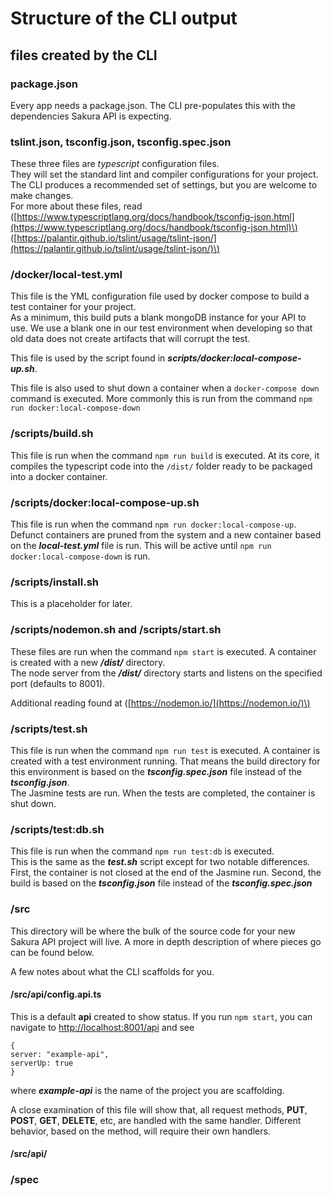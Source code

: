 # Structure of the CLI output

## files created by the CLI

### package.json

Every app needs a package.json. The CLI pre-populates this with the dependencies Sakura API is expecting.

### tslint.json, tsconfig.json, tsconfig.spec.json

These three files are _typescript_ configuration files.  
They will set the standard lint and compiler configurations for your project.  
The CLI produces a recommended set of settings, but you are welcome to make changes.  
For more about these files, read \([https://www.typescriptlang.org/docs/handbook/tsconfig-json.html](https://www.typescriptlang.org/docs/handbook/tsconfig-json.html)\) \([https://palantir.github.io/tslint/usage/tslint-json/](https://palantir.github.io/tslint/usage/tslint-json/)\)

### /docker/local-test.yml

This file is the YML configuration file used by docker compose to build a test container for your project.  
As a minimum, this build puts a blank mongoDB instance for your API to use. We use a blank one in our test environment when developing so that old data does not create artifacts that will corrupt the test.

This file is used by the script found in _**scripts/docker:local-compose-up.sh**_.

This file is also used to shut down a container when a `docker-compose down` command is executed. More commonly this is run from the command `npm run docker:local-compose-down`

### /scripts/build.sh

This file is run when the command `npm run build` is executed. At its core, it compiles the typescript code into the `/dist/` folder ready to be packaged into a docker container.

### /scripts/docker:local-compose-up.sh

This file is run when the command `npm run docker:local-compose-up`. Defunct containers are pruned from the system and a new container based on the _**local-test.yml**_ file is run. This will be active until `npm run docker:local-compose-down` is run.

### /scripts/install.sh

This is a placeholder for later.

### /scripts/nodemon.sh and /scripts/start.sh

These files are run when the command `npm start` is executed. A container is created with a new _**/dist/**_ directory.  
The node server from the _**/dist/**_ directory starts and listens on the specified port \(defaults to 8001\).

Additional reading found at \([https://nodemon.io/](https://nodemon.io/)\)

### /scripts/test.sh

This file is run when the command `npm run test` is executed. A container is created with a test environment running. That means the build directory for this environment is based on the _**tsconfig.spec.json**_ file instead of the _**tsconfig.json**_.  
The Jasmine tests are run. When the tests are completed, the container is shut down.

### /scripts/test:db.sh

This file is run when the command `npm run test:db` is executed.  
This is the same as the _**test.sh**_ script except for two notable differences. First, the container is not closed at the end of the Jasmine run. Second, the build is based on the _**tsconfig.json**_ file instead of the _**tsconfig.spec.json**_

### /src

This directory will be where the bulk of the source code for your new Sakura API project will live. A more in depth description of where pieces go can be found below.

A few notes about what the CLI scaffolds for you.

#### /src/api/config.api.ts

This is a default **api** created to show status. If you run `npm start`, you can navigate to [http://localhost:8001/api](http://localhost:8001/api) and see

```text
{
server: "example-api",
serverUp: true
}
```

where _**example-api**_ is the name of the project you are scaffolding.

A close examination of this file will show that, all request methods, **PUT**, **POST**, **GET**, **DELETE**, etc, are handled with the same handler. Different behavior, based on the method, will require their own handlers.

#### /src/api/

### /spec

